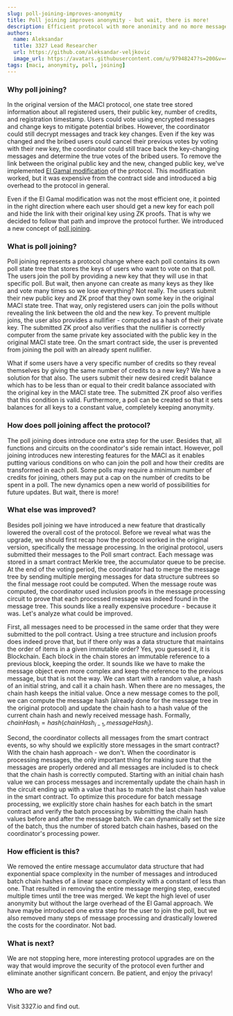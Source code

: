 ```yaml
---
slug: poll-joining-improves-anonymity
title: Poll joining improves anonymity - but wait, there is more!
description: Efficient protocol with more anonimity and no more message trees. Another protocol upgrade from 3327.io kitchen.
authors:
  name: Aleksandar
  title: 3327 Lead Researcher
  url: https://github.com/aleksandar-veljkovic
  image_url: https://avatars.githubusercontent.com/u/97948247?s=200&v=4
tags: [maci, anonymity, poll, joining]
---
```


### Why poll joining?

In the original version of the MACI protocol, one state tree stored information about all registered users, their public key, number of credits, and registration timestamp. Users could vote using encrypted messages and change keys to mitigate potential bribes. However, the coordinator could still decrypt messages and track key changes. Even if the key was changed and the bribed users could cancel their previous votes by voting with their new key, the coordinator could still trace back the key-changing messages and determine the true votes of the bribed users. To remove the link between the original public key and the new, changed public key, we've implemented [El Gamal modification](https://github.com/privacy-scaling-explorations/maci/tree/feat/elgamal) of the protocol. This modification worked, but it was expensive from the contract side and introduced a big overhead to the protocol in general. 

Even if the El Gamal modification was not the most efficient one, it pointed in the right direction where each user should get a new key for each poll and hide the link with their original key using ZK proofs. That is why we decided to follow that path and improve the protocol further. We introduced a new concept of [poll joining](https://github.com/privacy-scaling-explorations/maci/tree/feat/anon-poll-joining).


### What is poll joining?

Poll joining represents a protocol change where each poll contains its own poll state tree that stores the keys of users who want to vote on that poll. The users join the poll by providing a new key that they will use in that specific poll. But wait, then anyone can create as many keys as they like and vote many times so we lose everything? Not really. The users submit their new public key and ZK proof that they own some key in the original MACI state tree. That way, only registered users can join the polls without revealing the link between the old and the new key. To prevent multiple joins, the user also provides a nullifier - computed as a hash of their private key. The submitted ZK proof also verifies that the nullifier is correctly computer from the same private key associated with the public key in the original MACI state tree. On the smart contract side, the user is prevented from joining the poll with an already spent nullifier. 

What if some users have a very specific number of credits so they reveal themselves by giving the same number of credits to a new key? We have a solution for that also. The users submit their new desired credit balance which has to be less than or equal to their credit balance associated with the original key in the MACI state tree. The submitted ZK proof also verifies that this condition is valid. Furthermore, a poll can be created so that it sets balances for all keys to a constant value, completely keeping anonymity. 


### How does poll joining affect the protocol?

The poll joining does introduce one extra step for the user. Besides that, all functions and circuits on the coordinator's side remain intact. However, poll joining introduces new interesting features for the MACI as it enables putting various conditions on who can join the poll and how their credits are transformed in each poll. Some polls may require a minimum number of credits for joining, others may put a cap on the number of credits to be spent in a poll. The new dynamics open a new world of possibilities for future updates. But wait, there is more!

### What else was improved?
Besides poll joining we have introduced a new feature that drastically lowered the overall cost of the protocol. Before we reveal what was the upgrade, we should first recap how the protocol worked in the original version, specifically the message processing. In the original protocol, users submitted their messages to the Poll smart contract. Each message was stored in a smart contract Merkle tree, the accumulator queue to be precise. At the end of the voting period, the coordinator had to merge the message tree by sending multiple merging messages for data structure subtrees so the final message root could be computed. When the message route was computed, the coordinator used inclusion proofs in the message processing circuit to prove that each processed message was indeed found in the message tree. This sounds like a really expensive procedure - because it was. Let's analyze what could be improved.

First, all messages need to be processed in the same order that they were submitted to the poll contract. Using a tree structure and inclusion proofs does indeed prove that, but if there only was a data structure that maintains the order of items in a given immutable order? Yes, you guessed it, it is Blockchain. Each block in the chain stores an immutable reference to a previous block, keeping the order. It sounds like we have to make the message object even more complex and keep the reference to the previous message, but that is not the way. We can start with a random value, a hash of an initial string, and call it a chain hash. When there are no messages, the chain hash keeps the initial value. Once a new message comes to the poll, we can compute the message hash (already done for the message tree in the original protocol) and update the chain hash to a hash value of the current chain hash and newly received message hash. Formally, $chainHash_i = hash(chainHash_{i-1}, messageHash_i)$.

Second, the coordinator collects all messages from the smart contract events, so why should we explicitly store messages in the smart contract? With the chain hash approach - we don't. When the coordinator is processing messages, the only important thing for making sure that the messages are properly ordered and all messages are included is to check that the chain hash is correctly computed. Starting with an initial chain hash value we can process messages and incrementally update the chain hash in the circuit ending up with a value that has to match the last chain hash value in the smart contract. To optimize this procedure for batch message processing, we explicitly store chain hashes for each batch in the smart contract and verify the batch processing by submitting the chain hash values before and after the message batch. We can dynamically set the size of the batch, thus the number of stored batch chain hashes, based on the coordinator's processing power.


### How efficient is this?

We removed the entire message accumulator data structure that had exponential space complexity in the number of messages and introduced batch chain hashes of a linear space complexity with a constant of less than one. That resulted in removing the entire message merging step, executed multiple times until the tree was merged. We kept the high level of user anonymity but without the large overhead of the El Gamal approach. We have maybe introduced one extra step for the user to join the poll, but we also removed many steps of message processing and drastically lowered the costs for the coordinator. Not bad.

### What is next?

We are not stopping here, more interesting protocol upgrades are on the way that would improve the security of the protocol even further and eliminate another significant concern. Be patient, and enjoy the privacy!

### Who are we?
Visit 3327.io and find out.